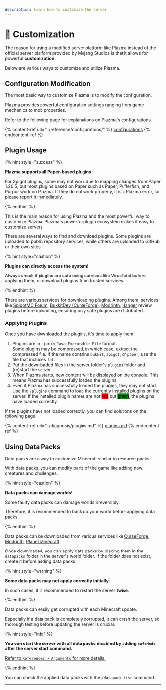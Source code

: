 ```yaml
---
description: Learn how to customize the server.
---
```


# 🎨 Customization

The reason for using a modified server platform like Plazma instead of the official server platform provided by Mojang Studios is that it allows for powerful **customization**.

Below are various ways to customize and utilize Plazma.

## Configuration Modification <a href="#id-1" id="id-1"></a>

The most basic way to customize Plazma is to modify the configuration.

Plazma provides powerful configuration settings ranging from game mechanics to mob properties.

Refer to the following page for explanations on Plazma's configurations.

{% content-ref url="../reference/configurations/" %}
[configurations](../reference/configurations/)
{% endcontent-ref %}

## Plugin Usage <a href="#id-2" id="id-2"></a>

{% hint style="success" %}

**Plazma supports all Paper-based plugins.**

For Spigot plugins, some may not work due to mapping changes from Paper 1.20.5,
but most plugins based on Paper such as Paper, Pufferfish, and Purpur work on Plazma.
If they do not work properly, it is a Plazma error, so please [report it immediately.](../diagnosis/plugins.md)

{% endhint %}

This is the main reason for using Plazma and the most powerful way to customize Plazma.
Plazma's powerful plugin ecosystem makes it easy to customize servers.

There are several ways to find and download plugins. Some plugins are uploaded to public repository services, while others are uploaded to GitHub or their own sites.

{% hint style="caution" %}

**Plugins can directly access the system!**

Always check if plugins are safe using services like VirusTotal before applying them,
or download plugins from trusted services.

{% endhint %}

There are various services for downloading plugins. Among them, services like [SpigotMC Forum](https://www.spigotmc.org/resources/), [BukkitDev (CurseForge)](https://dev.bukkit.org/bukkit-plugins), [Modrinth](https://modrinth.com/plugins), [Hanger](https://hangar.papermc.io/) review plugins before uploading, ensuring only safe plugins are distributed.

### Applying Plugins <a href="#id-2.1" id="id-2.1"></a>

Once you have downloaded the plugins, it's time to apply them.

1. Plugins are in `.jar` or `Java Executable File` format.\
   Some plugins may be compressed, in which case,
   extract the compressed file. If the name contains `bukkit`, `spigot`, or `paper`,
   use the file that includes `fat`.
2. Put the downloaded files in the server folder's `plugins` folder and (re)start the server.
3. When Plazma starts, new content will be displayed on the console.
   This means Plazma has successfully loaded the plugins.
4. Even if Plazma has successfully loaded the plugins, they may not start.
   Use the `/plugins` command to load the currently installed plugins on the server.
   If the installed plugin names are not <mark style="background-color:red;">red</mark> but <mark style="background-color:green;">green</mark>, the plugins have loaded correctly.

If the plugins have not loaded correctly, you can find solutions on the following page.

{% content-ref url="../diagnosis/plugins.md" %}
[plugins.md](../diagnosis/plugins.md)
{% endcontent-ref %}

## Using Data Packs <a href="#id-3" id="id-3"></a>

Data packs are a way to customize Minecraft similar to resource packs.

With data packs, you can modify parts of the game like adding new creatures and challenges.

{% hint style="caution" %}

**Data packs can damage worlds!**

Some faulty data packs can damage worlds irreversibly.

Therefore, it is recommended to back up your world before applying data packs.

{% endhint %}

Data packs can be downloaded from various services like [CurseForge](https://www.curseforge.com/minecraft/search?page=1\&pageSize=50\&sortBy=relevancy\&class=data-packs), [Modrinth](https://modrinth.com/datapacks), [Planet Minecraft](https://www.planetminecraft.com/data-packs).

Once downloaded, you can apply data packs by placing them in the `datapacks` folder in the server's world folder.
If the folder does not exist, create it before adding data packs.

{% hint style="warning" %}

**Some data packs may not apply correctly initially.**

In such cases, it is recommended to restart the server **twice**.

{% endhint %}

Data packs can easily get corrupted with each Minecraft update.

Especially if a data pack is completely corrupted, it can crash the server,
so thorough testing before updating the server is crucial.

{% hint style="info" %}

**You can start the server with all data packs disabled by adding `safeMode` after the server start command.**

[Refer to `References > Arguments` for more details.](../reference/arguments.md)

{% endhint %}

You can check the applied data packs with the `/datapack list` command.

***

[^1]: Or with Minecraft: Bedrock Edition's add-ons.

[^2]: Adding new creatures and more.
